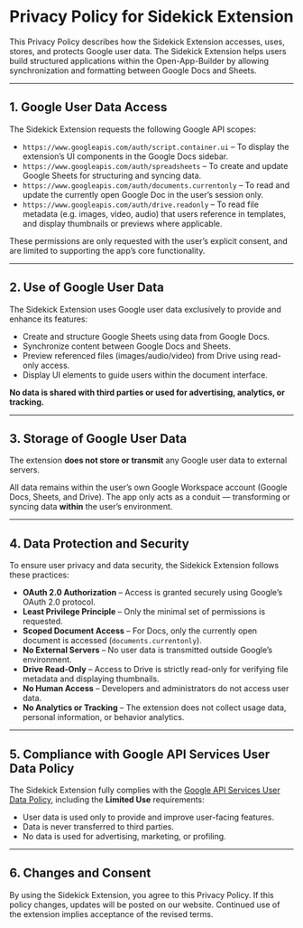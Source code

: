 # Privacy Policy for Sidekick Extension

This Privacy Policy describes how the Sidekick Extension accesses, uses, stores, and protects Google user data. The Sidekick Extension helps users build structured applications within the Open-App-Builder by allowing synchronization and formatting between Google Docs and Sheets.

---

## 1. Google User Data Access

The Sidekick Extension requests the following Google API scopes:

- `https://www.googleapis.com/auth/script.container.ui` – To display the extension’s UI components in the Google Docs sidebar.
- `https://www.googleapis.com/auth/spreadsheets` – To create and update Google Sheets for structuring and syncing data.
- `https://www.googleapis.com/auth/documents.currentonly` – To read and update the currently open Google Doc in the user’s session only.
- `https://www.googleapis.com/auth/drive.readonly` – To read file metadata (e.g. images, video, audio) that users reference in templates, and display thumbnails or previews where applicable.

These permissions are only requested with the user’s explicit consent, and are limited to supporting the app’s core functionality.

---

## 2. Use of Google User Data

The Sidekick Extension uses Google user data exclusively to provide and enhance its features:

- Create and structure Google Sheets using data from Google Docs.
- Synchronize content between Google Docs and Sheets.
- Preview referenced files (images/audio/video) from Drive using read-only access.
- Display UI elements to guide users within the document interface.

**No data is shared with third parties or used for advertising, analytics, or tracking.**

---

## 3. Storage of Google User Data

The extension **does not store or transmit** any Google user data to external servers.

All data remains within the user’s own Google Workspace account (Google Docs, Sheets, and Drive). The app only acts as a conduit — transforming or syncing data **within** the user’s environment.

---

## 4. Data Protection and Security

To ensure user privacy and data security, the Sidekick Extension follows these practices:

- **OAuth 2.0 Authorization** – Access is granted securely using Google’s OAuth 2.0 protocol.
- **Least Privilege Principle** – Only the minimal set of permissions is requested.
- **Scoped Document Access** – For Docs, only the currently open document is accessed (`documents.currentonly`).
- **No External Servers** – No user data is transmitted outside Google’s environment.
- **Drive Read-Only** – Access to Drive is strictly read-only for verifying file metadata and displaying thumbnails.
- **No Human Access** – Developers and administrators do not access user data.
- **No Analytics or Tracking** – The extension does not collect usage data, personal information, or behavior analytics.

---

## 5. Compliance with Google API Services User Data Policy

The Sidekick Extension fully complies with the [Google API Services User Data Policy](https://developers.google.com/terms/api-services-user-data-policy), including the **Limited Use** requirements:

- User data is used only to provide and improve user-facing features.
- Data is never transferred to third parties.
- No data is used for advertising, marketing, or profiling.

---

## 6. Changes and Consent

By using the Sidekick Extension, you agree to this Privacy Policy. If this policy changes, updates will be posted on our website. Continued use of the extension implies acceptance of the revised terms.
